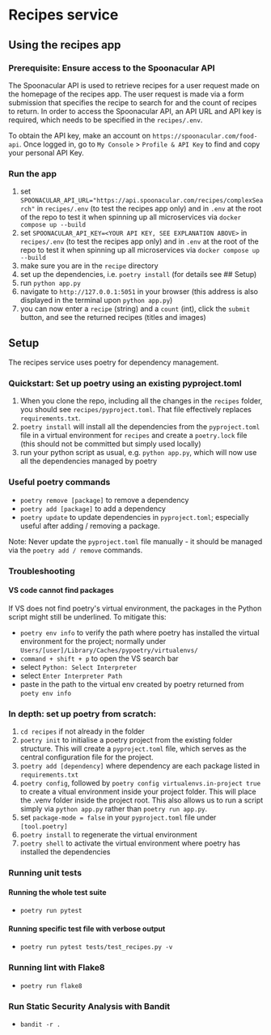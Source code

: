# Recipes service

## Using the recipes app

### Prerequisite: Ensure access to the Spoonacular API

The Spoonacular API is used to retrieve recipes for a user request made on the homepage of the recipes app.
The user request is made via a form submission that specifies the recipe to search for and the count of recipes to return. 
In order to access the Spoonacular API, an API URL and API key is required, which needs to be specified in the `recipes/.env`.

To obtain the API key, make an account on `https://spoonacular.com/food-api`. 
Once logged in, go to `My Console` > `Profile & API Key` to find and copy your personal API Key. 

### Run the app

1. set `SPOONACULAR_API_URL="https://api.spoonacular.com/recipes/complexSearch"` in `recipes/.env` (to test the recipes app only) and in `.env` at the root of the repo to test it when spinning up all microservices via `docker compose up --build`
2. set `SPOONACULAR_API_KEY=<YOUR API KEY, SEE EXPLANATION ABOVE>` in `recipes/.env` (to test the recipes app only) and in `.env` at the root of the repo to test it when spinning up all microservices via `docker compose up --build`
3. make sure you are in the `recipe` directory
4. set up the dependencies, i.e. `poetry install` (for details see ## Setup) 
5. run `python app.py`
6. navigate to `http://127.0.0.1:5051` in your browser (this address is also displayed in the terminal upon `python app.py`)
7. you can now enter a `recipe` (string) and a `count` (int), click the `submit` button, and see the returned recipes (titles and images)


## Setup

The recipes service uses poetry for dependency management.

### Quickstart: Set up poetry using an existing pyproject.toml

1. When you clone the repo, including all the changes in the `recipes` folder, you should see `recipes/pyproject.toml`. That file effectively replaces `requirements.txt`.
2. `poetry install` will install all the dependencies from the `pyproject.toml` file in a virtual environment for `recipes` and create a `poetry.lock` file (this should not be committed but simply used locally)
3. run your python script as usual, e.g. `python app.py`, which will now use all the dependencies managed by poetry

### Useful poetry commands
- `poetry remove [package]` to remove a dependency
- `poetry add [package]` to add a dependency
- `poetry update` to update dependencies in `pyproject.toml`; especially useful after adding / removing a package.

Note: Never update the `pyproject.toml` file manually - it should be managed via the `poetry add / remove` commands. 

### Troubleshooting

#### VS code cannot find packages

If VS does not find poetry's virtual environment, the packages in the Python script might still be underlined. To mitigate this:

- `poetry env info` to verify the path where poetry has installed the virtual environment for the project; normally under `Users/[user]/Library/Caches/pypoetry/virtualenvs/` 
- `command + shift + p` to open the VS search bar
- select `Python: Select Interpreter`
- select `Enter Interpreter Path`
- paste in the path to the virtual env created by poetry returned from `poety env info`

### In depth: set up poetry from scratch:

1. `cd recipes` if not already in the folder
2. `poetry init` to initialise a poetry project from the existing folder structure. This will create a `pyproject.toml` file, which serves as the central configuration file for the project.
3. `poetry add [dependency]` where dependency are each package listed in `requirements.txt`
4. `poetry config`, followed by `poetry config virtualenvs.in-project true` to create a vitual environment inside your project folder. This will place the .venv folder inside the project root. This also allows us to run a script simply via `python app.py` rather than `poetry run app.py`.
5. set `package-mode = false` in your `pyproject.toml` file under `[tool.poetry]`
6. `poetry install` to regenerate the virtual environment
7. `poetry shell` to activate the virtual environment where poetry has installed the dependencies

### Running unit tests
#### Running the whole test suite
- `poetry run pytest`

#### Running specific test file with verbose output
- `poetry run pytest tests/test_recipes.py -v`

### Running lint with Flake8
- `poetry run flake8`

### Run Static Security Analysis with Bandit
- `bandit -r .`